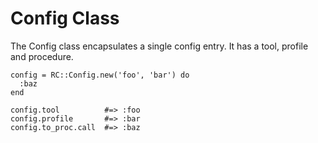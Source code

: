 # Config Class

The Config class encapsulates a single config entry. It has a tool, profile
and procedure.

    config = RC::Config.new('foo', 'bar') do
      :baz
    end

    config.tool          #=> :foo
    config.profile       #=> :bar
    config.to_proc.call  #=> :baz


